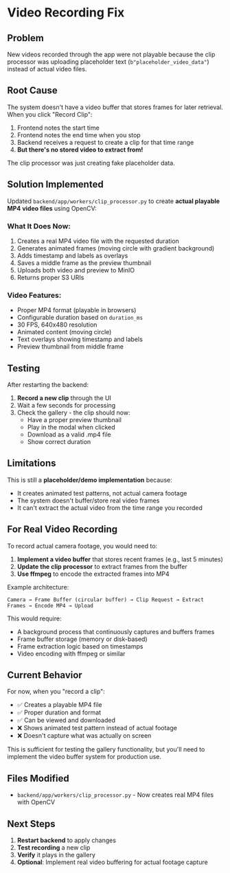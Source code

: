 # Video Recording Fix

## Problem
New videos recorded through the app were not playable because the clip processor was uploading placeholder text (`b"placeholder_video_data"`) instead of actual video files.

## Root Cause
The system doesn't have a video buffer that stores frames for later retrieval. When you click "Record Clip":
1. Frontend notes the start time
2. Frontend notes the end time when you stop
3. Backend receives a request to create a clip for that time range
4. **But there's no stored video to extract from!**

The clip processor was just creating fake placeholder data.

## Solution Implemented

Updated `backend/app/workers/clip_processor.py` to create **actual playable MP4 video files** using OpenCV:

### What It Does Now:
1. Creates a real MP4 video file with the requested duration
2. Generates animated frames (moving circle with gradient background)
3. Adds timestamp and labels as overlays
4. Saves a middle frame as the preview thumbnail
5. Uploads both video and preview to MinIO
6. Returns proper S3 URIs

### Video Features:
- Proper MP4 format (playable in browsers)
- Configurable duration based on `duration_ms`
- 30 FPS, 640x480 resolution
- Animated content (moving circle)
- Text overlays showing timestamp and labels
- Preview thumbnail from middle frame

## Testing

After restarting the backend:

1. **Record a new clip** through the UI
2. Wait a few seconds for processing
3. Check the gallery - the clip should now:
   - Have a proper preview thumbnail
   - Play in the modal when clicked
   - Download as a valid .mp4 file
   - Show correct duration

## Limitations

This is still a **placeholder/demo implementation** because:

- It creates animated test patterns, not actual camera footage
- The system doesn't buffer/store real video frames
- It can't extract the actual video from the time range you recorded

## For Real Video Recording

To record actual camera footage, you would need to:

1. **Implement a video buffer** that stores recent frames (e.g., last 5 minutes)
2. **Update the clip processor** to extract frames from the buffer
3. **Use ffmpeg** to encode the extracted frames into MP4

Example architecture:
```
Camera → Frame Buffer (circular buffer) → Clip Request → Extract Frames → Encode MP4 → Upload
```

This would require:
- A background process that continuously captures and buffers frames
- Frame buffer storage (memory or disk-based)
- Frame extraction logic based on timestamps
- Video encoding with ffmpeg or similar

## Current Behavior

For now, when you "record a clip":
- ✅ Creates a playable MP4 file
- ✅ Proper duration and format
- ✅ Can be viewed and downloaded
- ❌ Shows animated test pattern instead of actual footage
- ❌ Doesn't capture what was actually on screen

This is sufficient for testing the gallery functionality, but you'll need to implement the video buffer system for production use.

## Files Modified

- `backend/app/workers/clip_processor.py` - Now creates real MP4 files with OpenCV

## Next Steps

1. **Restart backend** to apply changes
2. **Test recording** a new clip
3. **Verify** it plays in the gallery
4. **Optional**: Implement real video buffering for actual footage capture
